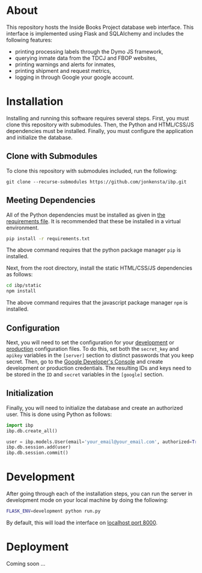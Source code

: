 # About
This repository hosts the Inside Books Project database web interface.
This interface is implemented using Flask and SQLAlchemy and includes the following features:
  - printing processing labels through the Dymo JS framework,
  - querying inmate data from the TDCJ and FBOP websites,
  - printing warnings and alerts for inmates,
  - printing shipment and request metrics,
  - logging in through Google your google account.

# Installation
Installing and running this software requires several steps.
First, you must clone this repository with submodules.
Then, the Python and HTML/CSS/JS dependencies must be installed.
Finally, you must configure the application and initialize the database.

## Clone with Submodules
To clone this repository with submodules included, run the following:
```
git clone --recurse-submodules https://github.com/jonkensta/ibp.git
```

## Meeting Dependencies
All of the Python dependencies must be installed as given in [the requirements file](requirements.txt).
It is recommended that these be installed in a virtual environment.
```bash
pip install -r requirements.txt
```
The above command requires that the python package manager `pip` is installed.

Next, from the root directory, install the static HTML/CSS/JS dependencies as follows:
```bash
cd ibp/static
npm install
```
The above command requires that the javascript package manager `npm` is installed.

## Configuration
Next, you will need to set the configuration for your [development](conf/dev.conf) or [production](conf/production.conf) configuration files.
To do this, set both the `secret_key` and `apikey` variables in the `[server]` section to distinct passwords that you keep secret.
Then, go to the [Google Developer's Console](https://console.developers.google.com/apis/credentials) and create development or production credentials.
The resulting IDs and keys need to be stored in the `ID` and `secret` variables in the `[google]` section.

## Initialization
Finally, you will need to initialize the database and create an authorized user.
This is done using Python as follows:
```python
import ibp
ibp.db.create_all()

user = ibp.models.User(email='your_email@your_email.com', authorized=True)
ibp.db.session.add(user)
ibp.db.session.commit()
```

# Development
After going through each of the installation steps,
you can run the server in development mode on your local machine by doing the following:
```bash
FLASK_ENV=development python run.py
```
By default, this will load the interface on [localhost port 8000](http://localhost:8000).

# Deployment
Coming soon ...
